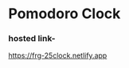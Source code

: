 # Pomodoro Clock 

<h3>hosted link- </h3>
<a href="https://frg-25clock.netlify.app" target="blank">https://frg-25clock.netlify.app</a>
